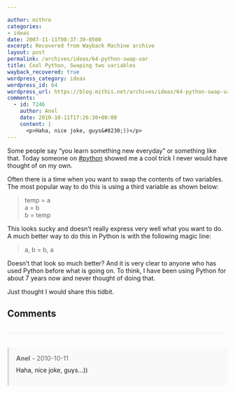 ```yaml
---

author: mithro
categories:
- ideas
date: 2007-11-11T00:37:39-0500
excerpt: Recovered from Wayback Machine archive
layout: post
permalink: /archives/ideas/64-python-swap-var
title: Cool Python, Swaping two variables
wayback_recovered: true
wordpress_category: ideas
wordpress_id: 64
wordpress_url: https://blog.mithis.net/archives/ideas/64-python-swap-var
comments:
  - id: 7246
    author: Anel
    date: 2010-10-11T17:26:30+00:00
    content: |
      <p>Haha, nice joke, guys&#8230;))</p>
---
```


<div >
<p>Some people say “you learn something new everyday” or something like that. Today someone on <a href="http://web.archive.org/web/20081121144250/irc://irc.freenode.org/#python">#python</a> showed me a cool trick I never would have thought of on my own.</p>
<p>Often there is a time when you want to swap the contents of two variables. The most popular way to do this is using a third variable as shown below:</p>
<blockquote><p>
temp = a<br/>
a = b<br/>
b = temp
</p></blockquote>
<p>This looks sucky and doesn’t really express very well what you want to do. A much better way to do this in Python is with the following magic line:</p>
<blockquote><p>
a, b = b, a
</p></blockquote>
<p>Doesn’t that look so much better? And it is very clear to anyone who has used Python before what is going on. To think, I have been using Python for about 7 years now and never thought of doing that.</p>
<p>Just thought I would share this tidbit.</p>
</div>

## Comments

<div class="comments">
<div class="comment" id="comment-7246">
  <div class="comment-meta">
    <strong>Anel</strong> -     <time datetime="2010-10-11T17:26:30+00:00">2010-10-11</time>
  </div>
  <div class="comment-content">
    <p>Haha, nice joke, guys&#8230;))</p>
  </div>
</div>

</div>

<style>
.comments {
  margin-top: 2rem;
  border-top: 1px solid #eee;
  padding-top: 2rem;
}

.comment {
  margin-bottom: 1.5rem;
  padding: 1rem;
  background: #f9f9f9;
  border-left: 4px solid #ddd;
}

.comment-meta {
  font-size: 0.9rem;
  color: #666;
  margin-bottom: 0.5rem;
}

.comment-content {
  line-height: 1.6;
}

.comment-content p {
  margin: 0.5rem 0;
}
</style>
